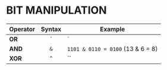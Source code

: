 # BIT MANIPULATION

| Operator  |  Syntax | Example| 
|:---|:---:|---|
|  **OR** | `|`  |   `1101 | 0110 = 1111` (13 | 6 = 15)
|  **AND** | `&`  |  `1101 & 0110 = 0100` (13 & 6 = 8)|  
| **XOR**  | `^`  |  ``| 

<!--stackedit_data:
eyJoaXN0b3J5IjpbLTM1NDg0MTM4OV19
-->